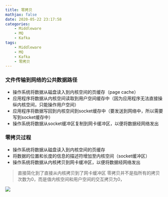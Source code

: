 ```yaml
---
title: 零拷贝
mathjax: false
date: 2020-05-22 23:17:58
categories:
    - Middleware
    - MQ
    - Kafka
tags:
    - Middleware
    - MQ
    - Kafka
    - 零拷贝
---
```


### 文件传输到网络的公共数据路径

* 操作系统将数据从磁盘读入到内核空间的页缓存（page cache）
* 应用程序将数据从内核空间读取到用户空间缓存中（因为应用程序无法直接操纵内核空间，只能操作用户空间）
* 应用程序将数据写回到内核空间到socket缓存中（要发送到网络中，所以需要写到socket缓存中）
* 操作系统将数据从socket缓冲区复制到网卡缓冲区，以便将数据经网络发出

<!-- more -->

### 零拷贝过程

* 操作系统将数据从磁盘读入到内核空间的页缓存
* 将数据的位置和长度的信息的描述符增加至内核空间（socket缓冲区）
* 操作系统将数据从内核拷贝到网卡缓冲区，以便将数据经网络发出
> 直接简化到了直接从内核拷贝到了网卡缓冲区
> 零拷贝并不是指所有的拷贝次数为0，而是值内核空间和用户空间的交互拷贝为0，

![](//tvax2.sinaimg.cn/large/d479ba17gy1gfmgg7mlabj21d00h6jtw.jpg)

